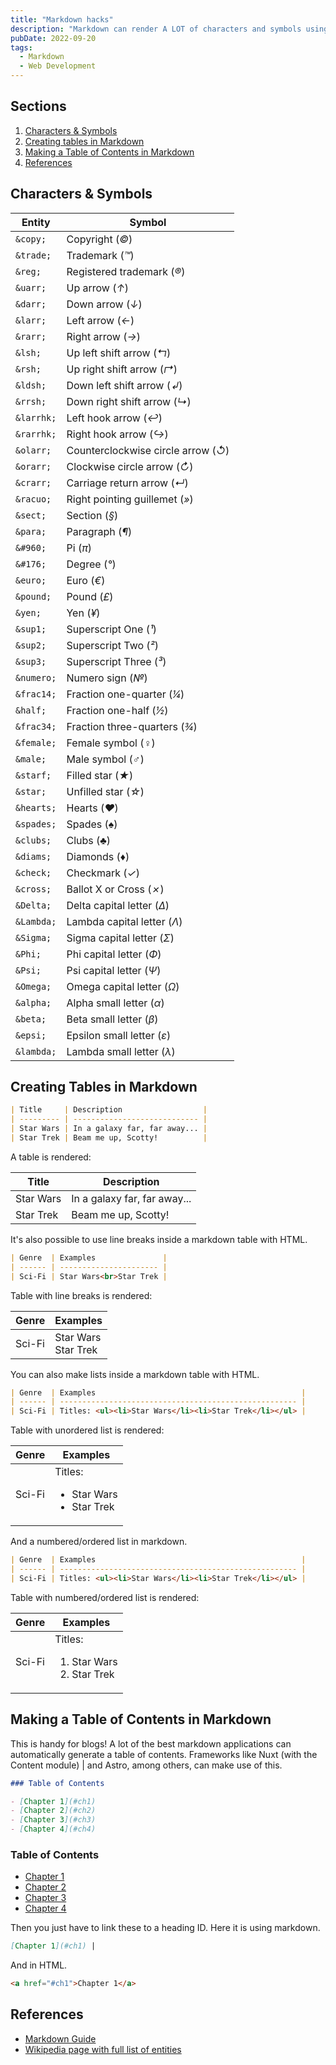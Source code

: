 ```yaml
---
title: "Markdown hacks"
description: "Markdown can render A LOT of characters and symbols using specific 'entities', and can do other things like render tables, so I made myself a list of common or handy, but easy-to-forget markdown hacks based off the official Markdown Guide."
pubDate: 2022-09-20
tags:
  - Markdown
  - Web Development
---
```


## Sections

1. [Characters & Symbols](#char)
2. [Creating tables in Markdown](#tables)
3. [Making a Table of Contents in Markdown](#content)
4. [References](#ref)

<div id='char'/>

## Characters & Symbols

| Entity     | Symbol                              |
| ---------- | ----------------------------------- |
| `&copy;`   | Copyright (_©_)                     |
| `&trade;`  | Trademark (_™_)                     |
| `&reg;`    | Registered trademark (_®_)          |
| `&uarr;`   | Up arrow (_↑_)                      |
| `&darr;`   | Down arrow (_↓_)                    |
| `&larr;`   | Left arrow (_←_)                    |
| `&rarr;`   | Right arrow (_→_)                   |
| `&lsh;`    | Up left shift arrow (_↰_)           |
| `&rsh;`    | Up right shift arrow (_↱_)          |
| `&ldsh;`   | Down left shift arrow (_↲_)         |
| `&rrsh;`   | Down right shift arrow (_↳_)        |
| `&larrhk;` | Left hook arrow (_↩_)               |
| `&rarrhk;` | Right hook arrow (_↪_)              |
| `&olarr;`  | Counterclockwise circle arrow (_↺_) |
| `&orarr;`  | Clockwise circle arrow (_↻_)        |
| `&crarr;`  | Carriage return arrow (_↵_)         |
| `&racuo;`  | Right pointing guillemet (_»_)      |
| `&sect;`   | Section (_§_)                       |
| `&para;`   | Paragraph (_¶_)                     |
| `&#960;`   | Pi (_π_)                            |
| `&#176;`   | Degree (_°_)                        |
| `&euro;`   | Euro (_€_)                          |
| `&pound;`  | Pound (_£_)                         |
| `&yen;`    | Yen (_¥_)                           |
| `&sup1;`   | Superscript One (_¹_)               |
| `&sup2;`   | Superscript Two (_²_)               |
| `&sup3;`   | Superscript Three (_³_)             |
| `&numero;` | Numero sign (_№_)                   |
| `&frac14;` | Fraction one-quarter (_¼_)          |
| `&half;`   | Fraction one-half (_½_)             |
| `&frac34;` | Fraction three-quarters (_¾_)       |
| `&female;` | Female symbol (_♀_)                 |
| `&male;`   | Male symbol (_♂_)                   |
| `&starf;`  | Filled star (_★_)                   |
| `&star;`   | Unfilled star (_☆_)                 |
| `&hearts;` | Hearts (_♥_)                        |
| `&spades;` | Spades (_♠_)                        |
| `&clubs;`  | Clubs (_♣_)                         |
| `&diams;`  | Diamonds (_♦_)                      |
| `&check;`  | Checkmark (_✓_)                     |
| `&cross;`  | Ballot X or Cross (_✗_)             |
| `&Delta;`  | Delta capital letter (_Δ_)          |
| `&Lambda;` | Lambda capital letter (_Λ_)         |
| `&Sigma;`  | Sigma capital letter (_Σ_)          |
| `&Phi;`    | Phi capital letter (_Φ_)            |
| `&Psi;`    | Psi capital letter (_Ψ_)            |
| `&Omega;`  | Omega capital letter (_Ω_)          |
| `&alpha;`  | Alpha small letter (_α_)            |
| `&beta;`   | Beta small letter (_β_)             |
| `&epsi;`   | Epsilon small letter (_ε_)          |
| `&lambda;` | Lambda small letter (_λ_)           |

<div id='tables'/>

## Creating Tables in Markdown

```md
| Title     | Description                  |
| --------- | ---------------------------- |
| Star Wars | In a galaxy far, far away... |
| Star Trek | Beam me up, Scotty!          |
```

A table is rendered:

| Title     | Description                  |
| --------- | ---------------------------- |
| Star Wars | In a galaxy far, far away... |
| Star Trek | Beam me up, Scotty!          |

It's also possible to use line breaks inside a markdown table with HTML.

```md
| Genre  | Examples               |
| ------ | ---------------------- |
| Sci-Fi | Star Wars<br>Star Trek |
```

Table with line breaks is rendered:

| Genre  | Examples               |
| ------ | ---------------------- |
| Sci-Fi | Star Wars<br>Star Trek |

You can also make lists inside a markdown table with HTML.

```md
| Genre  | Examples                                              |
| ------ | ----------------------------------------------------- |
| Sci-Fi | Titles: <ul><li>Star Wars</li><li>Star Trek</li></ul> |
```

Table with unordered list is rendered:

| Genre  | Examples                                              |
| ------ | ----------------------------------------------------- |
| Sci-Fi | Titles: <ul><li>Star Wars</li><li>Star Trek</li></ul> |

And a numbered/ordered list in markdown.

```md
| Genre  | Examples                                              |
| ------ | ----------------------------------------------------- |
| Sci-Fi | Titles: <ul><li>Star Wars</li><li>Star Trek</li></ul> |
```

Table with numbered/ordered list is rendered:

| Genre  | Examples                                              |
| ------ | ----------------------------------------------------- |
| Sci-Fi | Titles: <ol><li>Star Wars</li><li>Star Trek</li></ol> |

<div id='content'/>

## Making a Table of Contents in Markdown

This is handy for blogs! A lot of the best markdown applications can automatically generate a table of contents. Frameworks like Nuxt (with the Content module) | and Astro, among others, can make use of this.

```md
### Table of Contents

- [Chapter 1](#ch1)
- [Chapter 2](#ch2)
- [Chapter 3](#ch3)
- [Chapter 4](#ch4)
```

### Table of Contents

- [Chapter 1](#ch1)
- [Chapter 2](#ch2)
- [Chapter 3](#ch3)
- [Chapter 4](#ch4)

Then you just have to link these to a heading ID. Here it is using markdown.

```md
[Chapter 1](#ch1) |
```

And in HTML.

```html
<a href="#ch1">Chapter 1</a>
```

<div id='ref'/>

## References

- <a href="https://www.markdownguide.org/hacks" target="_blank" rel="noopener noreferrer">Markdown Guide</a>
- <a href="https://en.wikipedia.org/wiki/List_of_XML_and_HTML_character_entity_references#List_of_character_entity_references_in_HTML" target="_blank" rel="noopener noreferrer">Wikipedia page with full list of entities</a>
